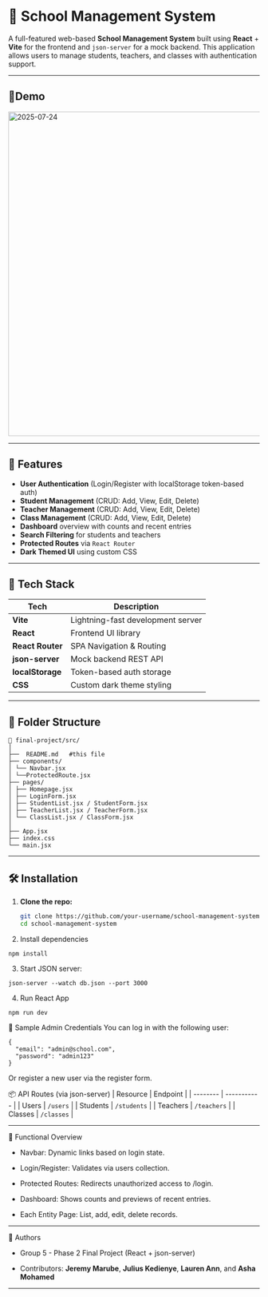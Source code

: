 # 🏫 School Management System

A full-featured web-based **School Management System** built using **React** + **Vite** for the frontend and `json-server` for a mock backend. This application allows users to manage students, teachers, and classes with authentication support.

---

## 📸Demo
<img width="1366" height="649" alt="2025-07-24" src="https://github.com/user-attachments/assets/b459cced-6535-47d5-9514-8b03ddbbc83f" />

---


## 🚀 Features

-  **User Authentication** (Login/Register with localStorage token-based auth)
-  **Student Management** (CRUD: Add, View, Edit, Delete)
-  **Teacher Management** (CRUD: Add, View, Edit, Delete)
-  **Class Management** (CRUD: Add, View, Edit, Delete)
-  **Dashboard** overview with counts and recent entries
-  **Search Filtering** for students and teachers
-  **Protected Routes** via `React Router`
-  **Dark Themed UI** using custom CSS

---

## 🧱 Tech Stack

| Tech             | Description                       |
| ---------------- | --------------------------------- |
| **Vite**         | Lightning-fast development server |
| **React**        | Frontend UI library               |
| **React Router** | SPA Navigation & Routing          |
| **json-server**  | Mock backend REST API             |
| **localStorage** | Token-based auth storage          |
| **CSS**          | Custom dark theme styling         |


---

## 📂 Folder Structure
```
📁 final-project/src/
│
├──  README.md   #this file
├── components/
│ └── Navbar.jsx
│ └──ProtectedRoute.jsx
├── pages/
│ ├── Homepage.jsx
│ ├── LoginForm.jsx
│ ├── StudentList.jsx / StudentForm.jsx
│ ├── TeacherList.jsx / TeacherForm.jsx
│ └── ClassList.jsx / ClassForm.jsx
│
├── App.jsx
├── index.css
└── main.jsx
```

---


## 🛠️ Installation

1. **Clone the repo:**
   ```bash
   git clone https://github.com/your-username/school-management-system.git
   cd school-management-system
   ```
2. Install dependencies
 ```  
 npm install
```
3. Start JSON server:
```
json-server --watch db.json --port 3000
```
4. Run React App
```
npm run dev
```
🔐 Sample Admin Credentials
You can log in with the following user:
```
{
  "email": "admin@school.com",
  "password": "admin123"
}
```
Or register a new user via the register form.

📦 API Routes (via json-server)
| Resource | Endpoint    |
| -------- | ----------- |
| Users    | `/users`    |
| Students | `/students` |
| Teachers | `/teachers` |
| Classes  | `/classes`  |


---

🧪 Functional Overview
- Navbar: Dynamic links based on login state.

- Login/Register: Validates via users collection.

- Protected Routes: Redirects unauthorized access to /login.

- Dashboard: Shows counts and previews of recent entries.

- Each Entity Page: List, add, edit, delete records.

---

👥 Authors
- Group 5 - Phase 2 Final Project (React + json-server)

- Contributors: **Jeremy Marube**, **Julius Kedienye**, **Lauren Ann**, and **Asha Mohamed**

---





